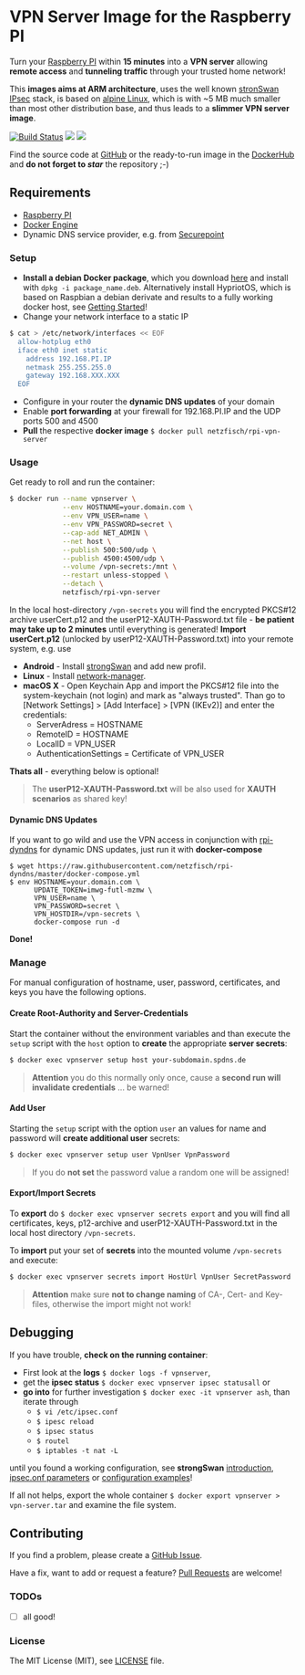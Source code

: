# VPN Server Image for the Raspberry PI

Turn your [Raspberry PI](http://raspberrypi.org) within **15 minutes** into a **VPN server** allowing **remote access** and **tunneling traffic** through your trusted home network!

This **images aims at ARM architecture**, uses the well known [stronSwan IPsec](https://www.strongswan.org/) stack, is based on [alpine Linux](http://www.alpinelinux.org/), which is with ~5 MB much smaller than most other distribution base, and thus leads to a **slimmer VPN server image**.

[![Build Status](https://travis-ci.org/netzfisch/rpi-vpn-server.svg?branch=master)](https://travis-ci.org/netzfisch/rpi-vpn-server)
[![](https://images.microbadger.com/badges/version/netzfisch/rpi-vpn-server.svg)](https://microbadger.com/images/netzfisch/rpi-vpn-server "Inspect image") [![](https://images.microbadger.com/badges/image/netzfisch/rpi-vpn-server.svg)](https://microbadger.com/images/netzfisch/rpi-vpn-server "Inspect image")

Find the source code at [GitHub](https://github.com/netzfisch/rpi-vpn-server) or the ready-to-run image in the [DockerHub](https://hub.docker.com/r/netzfisch/rpi-vpn-server/) and **do not forget to _star_** the repository ;-)

## Requirements

- [Raspberry PI](http://raspberrypi.org)
- [Docker Engine](https://docs.docker.com/engine/quickstart/)
- Dynamic DNS service provider, e.g. from [Securepoint](https://www.spdns.de/)

### Setup

- **Install a debian Docker package**, which you download [here](http://blog.hypriot.com/downloads/) and install with `dpkg -i package_name.deb`. Alternatively install HypriotOS, which is based on Raspbian a debian derivate and results to a fully working docker host, see [Getting Started](http://blog.hypriot.com/getting-started-with-docker-and-linux-on-the-raspberry-pi/)!
- Change your network interface to a static IP

```sh
$ cat > /etc/network/interfaces << EOF
  allow-hotplug eth0
  iface eth0 inet static
    address 192.168.PI.IP
    netmask 255.255.255.0
    gateway 192.168.XXX.XXX
  EOF
```

- Configure in your router the **dynamic DNS updates** of your domain
- Enable **port forwarding** at your firewall for 192.168.PI.IP and the UDP ports 500 and 4500
- **Pull** the respective **docker image** `$ docker pull netzfisch/rpi-vpn-server`

### Usage

Get ready to roll and run the container:

```sh
$ docker run --name vpnserver \
             --env HOSTNAME=your.domain.com \
             --env VPN_USER=name \
             --env VPN_PASSWORD=secret \
             --cap-add NET_ADMIN \
             --net host \
             --publish 500:500/udp \
             --publish 4500:4500/udp \
             --volume /vpn-secrets:/mnt \
             --restart unless-stopped \
             --detach \
             netzfisch/rpi-vpn-server
```

In the local host-directory `/vpn-secrets` you will find the encrypted PKCS#12 archive userCert.p12 and the userP12-XAUTH-Password.txt file - **be patient may take up to 2 minutes** until everything is generated! **Import userCert.p12** (unlocked by userP12-XAUTH-Password.txt) into your remote system, e.g. use

* **Android** - Install [strongSwan](https://play.google.com/store/apps/details?id=org.strongswan.android) and add new profil.
* **Linux** - Install  [network-manager](https://wiki.strongswan.org/projects/strongswan/wiki/NetworkManagerhttps://wiki.strongswan.org/projects/strongswan/wiki/NetworkManager).
* **macOS X** - Open Keychain App and import the PKCS#12 file into the system-keychain (not login) and mark as "always trusted". Than go to [Network Settings] > [Add Interface] > [VPN (IKEv2)] and enter the credentials:
  * ServerAdress = HOSTNAME
  * RemoteID = HOSTNAME
  * LocalID = VPN_USER
  * AuthenticationSettings = Certificate of VPN_USER

**Thats all** - everything below is optional!

> The **userP12-XAUTH-Password.txt** will be also used for **XAUTH scenarios** as shared key!

#### Dynamic DNS Updates

If you want to go wild and use the VPN access in conjunction with  [rpi-dyndns](https://github.com/netzfisch/rpi-dyndns) for dynamic DNS updates, just run it with **docker-compose**

    $ wget https://raw.githubusercontent.com/netzfisch/rpi-dyndns/master/docker-compose.yml
    $ env HOSTNAME=your.domain.com \
          UPDATE_TOKEN=imwg-futl-mzmw \
          VPN_USER=name \
          VPN_PASSWORD=secret \
          VPN_HOSTDIR=/vpn-secrets \
          docker-compose run -d

**Done!**

### Manage

For manual configuration of hostname, user, password, certificates, and keys you have the following options.  

#### Create Root-Authority and Server-Credentials

Start the container without the environment variables and than execute the `setup` script with the `host` option to **create** the appropriate **server secrets**:

```sh
$ docker exec vpnserver setup host your-subdomain.spdns.de
```

> **Attention** you do this normally only once, cause a **second run will invalidate credentials** ... be warned!

#### Add User

Starting the `setup` script with the option `user` an values for name and password will **create additional user**  secrets:

```sh
$ docker exec vpnserver setup user VpnUser VpnPassword
```

> If you do **not set** the password value a random one will be assigned!

#### Export/Import Secrets

To **export** do `$ docker exec vpnserver secrets export` and you will find all certificates, keys, p12-archive and userP12-XAUTH-Password.txt in the local host directory `/vpn-secrets`.

To **import** put your set of **secrets** into the mounted volume `/vpn-secrets` and execute:

```sh
$ docker exec vpnserver secrets import HostUrl VpnUser SecretPassword
```

> **Attention** make sure **not to change naming** of CA-, Cert- and Key-files, otherwise the import  might not work!

## Debugging

If you have trouble, **check on the running container**:

* First look at the **logs** `$ docker logs -f vpnserver`,
* get the **ipsec status** `$ docker exec vpnserver ipsec statusall` or
* **go into** for further investigation `$ docker exec -it vpnserver ash`, than
  iterate through
  * `$ vi /etc/ipsec.conf`
  * `$ ipesc reload`
  * `$ ipsec status`
  * `$ routel`
  * `$ iptables -t nat -L`

until you found a working configuration, see **strongSwan** [introduction](https://wiki.strongswan.org/projects/strongswan/wiki/IntroductionTostrongSwan), [ipsec.onf parameters](https://wiki.strongswan.org/projects/strongswan/wiki/ConnSection) or [configuration examples](https://wiki.strongswan.org/projects/strongswan/wiki/IKEv2Examples)!

If all not helps, export the whole container `$ docker export vpnserver > vpn-server.tar` and examine the file system.

## Contributing

If you find a problem, please create a [GitHub Issue](https://github.com/netzfisch/rpi-vpn-server/issues).

Have a fix, want to add or request a feature? [Pull Requests](https://github.com/netzfisch/rpi-vpn-server/pulls) are welcome!

### TODOs

- [ ] all good!

### License

The MIT License (MIT), see [LICENSE](https://github.com/netzfisch/rpi-vpn-server/blob/master/LICENSE) file.
